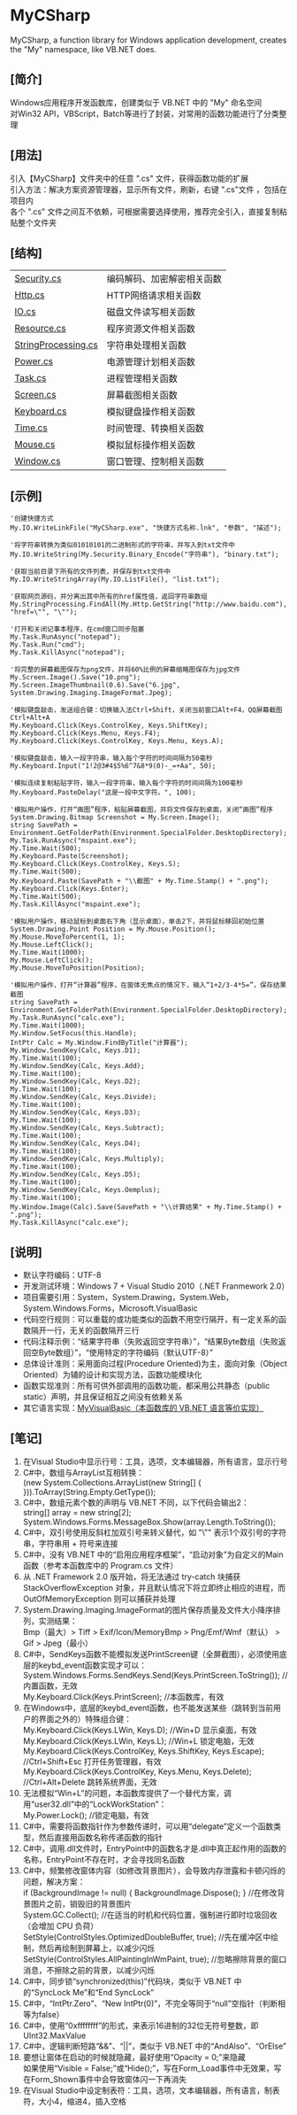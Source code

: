 # MyCSharp
MyCSharp, a function library for Windows application development, creates the "My" namespace, like VB.NET does.  
  
## [简介]
Windows应用程序开发函数库，创建类似于 VB.NET 中的 "My" 命名空间  
对Win32 API，VBScript，Batch等进行了封装，对常用的函数功能进行了分类整理  
  
## [用法]
引入【MyCSharp】文件夹中的任意 ".cs" 文件，获得函数功能的扩展  
引入方法：解决方案资源管理器，显示所有文件，刷新，右键 ".cs"文件 ，包括在项目内  
各个 ".cs" 文件之间互不依赖，可根据需要选择使用，推荐完全引入，直接复制粘贴整个文件夹  
  
## [结构]
<table>
    <tr>
        <td><a href="MyCSharp\Security.cs">Security.cs</a></td>
        <td>编码解码、加密解密相关函数</td>
    </tr>
    <tr>
        <td><a href="MyCSharp\Http.cs">Http.cs</a></td>
        <td>HTTP网络请求相关函数</td>
    </tr>
    <tr>
        <td><a href="MyCSharp\IO.cs">IO.cs</a></td>
        <td>磁盘文件读写相关函数</td>
    </tr>
    <tr>
        <td><a href="MyCSharp\Resource.cs">Resource.cs</a></td>
        <td>程序资源文件相关函数</td>
    </tr>
    <tr>
        <td><a href="MyCSharp\StringProcessing.cs">StringProcessing.cs</a></td>
        <td>字符串处理相关函数</td>
    </tr>
    <tr>
        <td><a href="MyCSharp\Power.cs">Power.cs</a></td>
        <td>电源管理计划相关函数</td>
    </tr>
    <tr>
        <td><a href="MyCSharp\Task.cs">Task.cs</a></td>
        <td>进程管理相关函数</td>
    </tr>
    <tr>
        <td><a href="MyCSharp\Screen.cs">Screen.cs</a></td>
        <td>屏幕截图相关函数</td>
    </tr>
    <tr>
        <td><a href="MyCSharp\Keyboard.cs">Keyboard.cs</a></td>
        <td>模拟键盘操作相关函数</td>
    </tr>
    <tr>
        <td><a href="MyCSharp\Time.cs">Time.cs</a></td>
        <td>时间管理、转换相关函数</td>
    </tr>
    <tr>
        <td><a href="MyCSharp\Mouse.cs">Mouse.cs</a></td>
        <td>模拟鼠标操作相关函数</td>
    </tr>
    <tr>
        <td><a href="MyCSharp\Window.cs">Window.cs</a></td>
        <td>窗口管理、控制相关函数</td>
    </tr>
</table>

## [示例]
    '创建快捷方式  
    My.IO.WriteLinkFile("MyCSharp.exe", "快捷方式名称.lnk", "参数", "描述");  
    
    '将字符串转换为类似01010101的二进制形式的字符串，并写入到txt文件中  
    My.IO.WriteString(My.Security.Binary_Encode("字符串"), "binary.txt");  
    
    '获取当前目录下所有的文件列表，并保存到txt文件中  
    My.IO.WriteStringArray(My.IO.ListFile(), "list.txt");  
    
    '获取网页源码，并分离出其中所有的href属性值，返回字符串数组  
    My.StringProcessing.FindAll(My.Http.GetString("http://www.baidu.com"), "href=\"", "\"");  

    '打开和关闭记事本程序，在cmd窗口同步阻塞  
    My.Task.RunAsync("notepad");  
    My.Task.Run("cmd");  
    My.Task.KillAsync("notepad");  

    '将完整的屏幕截图保存为png文件，并将60%比例的屏幕缩略图保存为jpg文件  
    My.Screen.Image().Save("10.png");  
    My.Screen.ImageThumbnail(0.6).Save("6.jpg", System.Drawing.Imaging.ImageFormat.Jpeg);  

    '模拟键盘敲击，发送组合键：切换输入法Ctrl+Shift，关闭当前窗口Alt+F4，QQ屏幕截图Ctrl+Alt+A  
    My.Keyboard.Click(Keys.ControlKey, Keys.ShiftKey);  
    My.Keyboard.Click(Keys.Menu, Keys.F4);  
    My.Keyboard.Click(Keys.ControlKey, Keys.Menu, Keys.A);  

    '模拟键盘敲击，输入一段字符串，输入每个字符的时间间隔为50毫秒  
    My.Keyboard.Input("1!2@3#4$5%6^7&8*9(0)-_=+Aa", 50);  

    '模拟连续复制粘贴字符，输入一段字符串，输入每个字符的时间间隔为100毫秒  
    My.Keyboard.PasteDelay("这是一段中文字符。", 100);  

    '模拟用户操作，打开“画图”程序，粘贴屏幕截图，并将文件保存到桌面，关闭“画图”程序  
    System.Drawing.Bitmap Screenshot = My.Screen.Image();  
    string SavePath = Environment.GetFolderPath(Environment.SpecialFolder.DesktopDirectory);  
    My.Task.RunAsync("mspaint.exe");  
    My.Time.Wait(500);  
    My.Keyboard.Paste(Screenshot);  
    My.Keyboard.Click(Keys.ControlKey, Keys.S);  
    My.Time.Wait(500);  
    My.Keyboard.Paste(SavePath + "\\截图" + My.Time.Stamp() + ".png");  
    My.Keyboard.Click(Keys.Enter);  
    My.Time.Wait(500);  
    My.Task.KillAsync("mspaint.exe");  

    '模拟用户操作，移动鼠标到桌面右下角（显示桌面），单击2下，并将鼠标移回初始位置  
    System.Drawing.Point Position = My.Mouse.Position();  
    My.Mouse.MoveToPercent(1, 1);  
    My.Mouse.LeftClick();  
    My.Time.Wait(1000);  
    My.Mouse.LeftClick();  
    My.Mouse.MoveToPosition(Position);  

    '模拟用户操作，打开“计算器”程序，在窗体无焦点的情况下，输入“1+2/3-4*5=”，保存结果截图  
    string SavePath = Environment.GetFolderPath(Environment.SpecialFolder.DesktopDirectory);  
    My.Task.RunAsync("calc.exe");  
    My.Time.Wait(1000);  
    My.Window.SetFocus(this.Handle);  
    IntPtr Calc = My.Window.FindByTitle("计算器");  
    My.Window.SendKey(Calc, Keys.D1);  
    My.Time.Wait(100);  
    My.Window.SendKey(Calc, Keys.Add);  
    My.Time.Wait(100);  
    My.Window.SendKey(Calc, Keys.D2);  
    My.Time.Wait(100);  
    My.Window.SendKey(Calc, Keys.Divide);  
    My.Time.Wait(100);  
    My.Window.SendKey(Calc, Keys.D3);  
    My.Time.Wait(100);  
    My.Window.SendKey(Calc, Keys.Subtract);  
    My.Time.Wait(100);  
    My.Window.SendKey(Calc, Keys.D4);  
    My.Time.Wait(100);  
    My.Window.SendKey(Calc, Keys.Multiply);  
    My.Time.Wait(100);  
    My.Window.SendKey(Calc, Keys.D5);  
    My.Time.Wait(100);  
    My.Window.SendKey(Calc, Keys.Oemplus);  
    My.Time.Wait(100);  
    My.Window.Image(Calc).Save(SavePath + "\\计算结果" + My.Time.Stamp() + ".png");  
    My.Task.KillAsync("calc.exe");  

## [说明]
- 默认字符编码：UTF-8  
- 开发测试环境：Windows 7 + Visual Studio 2010（.NET Franmework 2.0）  
- 项目需要引用：System，System.Drawing，System.Web，System.Windows.Forms，Microsoft.VisualBasic  
- 代码空行规则：可以重载的或功能类似的函数不用空行隔开，有一定关系的函数隔开一行，无关的函数隔开三行  
- 代码注释示例：“结果字符串（失败返回空字符串）”，“结果Byte数组（失败返回空Byte数组）”，“使用特定的字符编码（默认UTF-8）”  
- 总体设计准则：采用面向过程(Procedure Oriented)为主，面向对象（Object Oriented）为辅的设计和实现方法，函数功能模块化  
- 函数实现准则：所有可供外部调用的函数功能，都采用公共静态（public static）声明，并且保证相互之间没有依赖关系  
- 其它语言实现：<a href="https://github.com/MoonLord-LM/MyVisualBasic">MyVisualBasic（本函数库的 VB.NET 语言等价实现）</a>
  
## [笔记]
01. 在Visual Studio中显示行号：工具，选项，文本编辑器，所有语言，显示行号  
02. C#中，数组与ArrayList互相转换：  
    (new System.Collections.ArrayList(new String[] { })).ToArray(String.Empty.GetType());  
03. C#中，数组元素个数的声明与 VB.NET 不同，以下代码会输出2：  
    string[] array = new string[2];  
    System.Windows.Forms.MessageBox.Show(array.Length.ToString());  
04. C#中，双引号使用反斜杠加双引号来转义替代，如 "\\"" 表示1个双引号的字符串，字符串用 + 符号来连接  
05. C#中，没有 VB.NET 中的“启用应用程序框架”，“启动对象”为自定义的Main函数（参考本函数库中的 Program.cs 文件）  
06. 从 .NET Framework 2.0 版开始，将无法通过 try-catch 块捕获 StackOverflowException 对象，并且默认情况下将立即终止相应的进程，而 OutOfMemoryException 则可以捕获并处理  
07. System.Drawing.Imaging.ImageFormat的图片保存质量及文件大小降序排列，实测结果：  
    Bmp（最大）> Tiff > Exif/Icon/MemoryBmp > Png/Emf/Wmf（默认） > Gif > Jpeg（最小）  
08. C#中，SendKeys函数不能模拟发送PrintScreen键（全屏截图），必须使用底层的keybd_event函数实现才可以：  
    System.Windows.Forms.SendKeys.Send(Keys.PrintScreen.ToString()); //内置函数，无效  
    My.Keyboard.Click(Keys.PrintScreen); //本函数库，有效  
09. 在Windows中，底层的keybd_event函数，也不能发送某些（跳转到当前用户的界面之外的）特殊组合键：  
    My.Keyboard.Click(Keys.LWin, Keys.D); //Win+D 显示桌面，有效  
    My.Keyboard.Click(Keys.LWin, Keys.L); //Win+L 锁定电脑，无效  
    My.Keyboard.Click(Keys.ControlKey, Keys.ShiftKey, Keys.Escape); //Ctrl+Shift+Esc 打开任务管理器，有效  
    My.Keyboard.Click(Keys.ControlKey, Keys.Menu, Keys.Delete); //Ctrl+Alt+Delete 跳转系统界面，无效  
10. 无法模拟“Win+L”的问题，本函数库提供了一个替代方案，调用“user32.dll”中的“LockWorkStation”：  
    My.Power.Lock(); //锁定电脑，有效  
11. C#中，需要将函数指针作为参数传递时，可以用“delegate”定义一个函数类型，然后直接用函数名称传递函数的指针  
12. C#中，调用.dll文件时，EntryPoint中的函数名才是.dll中真正起作用的函数的名称，EntryPoint不存在时，才会寻找同名函数  
13. C#中，频繁修改窗体内容（如修改背景图片），会导致内存泄露和卡顿闪烁的问题，解决方案：  
    if (BackgroundImage != null) { BackgroundImage.Dispose(); } //在修改背景图片之前，销毁旧的背景图片  
    System.GC.Collect(); //在适当的时机和代码位置，强制进行即时垃圾回收（会增加 CPU 负荷）  
    SetStyle(ControlStyles.OptimizedDoubleBuffer, true); //先在缓冲区中绘制，然后再绘制到屏幕上，以减少闪烁  
    SetStyle(ControlStyles.AllPaintingInWmPaint, true); //忽略擦除背景的窗口消息，不擦除之前的背景，以减少闪烁  
14. C#中，同步锁“synchronized(this)”代码块，类似于 VB.NET 中的“SyncLock Me”和“End SyncLock”  
15. C#中，“IntPtr.Zero”、“New IntPtr(0)”，不完全等同于“null”空指针（判断相等为false）  
16. C#中，使用“0xffffffff”的形式，来表示16进制的32位无符号整数，即UInt32.MaxValue  
17. C#中，逻辑判断短路“&&”、“||”，类似于 VB.NET 中的“AndAlso”、“OrElse”  
18. 要想让窗体在启动的时候就隐藏，最好使用“Opacity = 0;”来隐藏  
    如果使用“Visible = False;”或“Hide();”，写在Form_Load事件中无效果，写在Form_Shown事件中会导致窗体闪一下再消失  
19. 在Visual Studio中设定制表符：工具，选项，文本编辑器，所有语言，制表符，大小4，缩进4，插入空格  